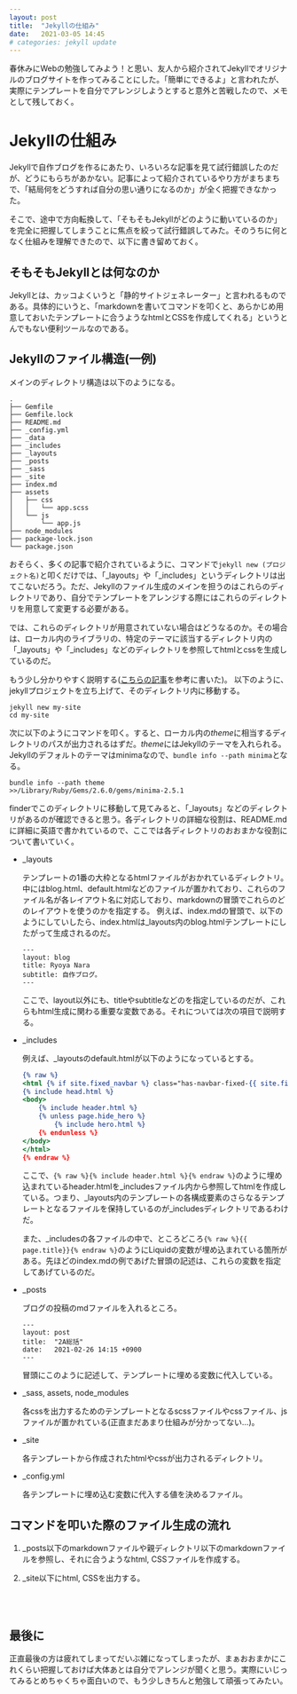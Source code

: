 ```yaml
---
layout: post
title:  "Jekyllの仕組み"
date:   2021-03-05 14:45
# categories: jekyll update
---
```


春休みにWebの勉強してみよう！と思い、友人から紹介されてJekyllでオリジナルのブログサイトを作ってみることにした。「簡単にできるよ」と言われたが、実際にテンプレートを自分でアレンジしようとすると意外と苦戦したので、メモとして残しておく。

# Jekyllの仕組み
Jekyllで自作ブログを作るにあたり、いろいろな記事を見て試行錯誤したのだが、どうにもらちがあかない。記事によって紹介されているやり方がまちまちで、「結局何をどうすれば自分の思い通りになるのか」が全く把握できなかった。

そこで、途中で方向転換して、「そもそもJekyllがどのように動いているのか」を完全に把握してしまうことに焦点を絞って試行錯誤してみた。そのうちに何となく仕組みを理解できたので、以下に書き留めておく。

## そもそもJekyllとは何なのか

Jekyllとは、カッコよくいうと「静的サイトジェネレーター」と言われるものである。具体的にいうと、「markdownを書いてコマンドを叩くと、あらかじめ用意しておいたテンプレートに合うようなhtmlとCSSを作成してくれる」というとんでもない便利ツールなのである。


## Jekyllのファイル構造(一例)
メインのディレクトリ構造は以下のようになる。

```
.
├── Gemfile
├── Gemfile.lock
├── README.md
├── _config.yml
├── _data
├── _includes
├── _layouts
├── _posts
├── _sass
├── _site
├── index.md
├── assets
│   ├── css
│   │   └── app.scss
│   └── js
│       └── app.js
├── node_modules
├── package-lock.json
└── package.json
```
おそらく、多くの記事で紹介されているように、コマンドで```jekyll new (プロジェクト名)```と叩くだけでは、「_layouts」や「_includes」というディレクトリは出てこないだろう。ただ、Jekyllのファイル生成のメインを担うのはこれらのディレクトリであり、自分でテンプレートをアレンジする際にはこれらのディレクトリを用意して変更する必要がある。

では、これらのディレクトリが用意されていない場合はどうなるのか。その場合は、ローカル内のライブラリの、特定のテーマに該当するディレクトリ内の「_layouts」や「_includes」などのディレクトリを参照してhtmlとcssを生成しているのだ。

もう少し分かりやすく説明する([こちらの記事](http://jekyllrb-ja.github.io/docs/themes/)を参考に書いた)。
以下のように、jekyllプロジェクトを立ち上げて、そのディレクトリ内に移動する。
```
jekyll new my-site
cd my-site
```

次に以下のようにコマンドを叩く。すると、ローカル内の*theme*に相当するディレクトリのパスが出力されるはずだ。*theme*にはJekyllのテーマを入れられる。Jekyllのデフォルトのテーマはminimaなので、```bundle info --path minima```となる。
```
bundle info --path theme
>>/Library/Ruby/Gems/2.6.0/gems/minima-2.5.1
```
finderでこのディレクトリに移動して見てみると、「_layouts」などのディレクトリがあるのが確認できると思う。各ディレクトリの詳細な役割は、README.mdに詳細に英語で書かれているので、ここでは各ディレクトリのおおまかな役割について書いていく。<br>

- _layouts 

    テンプレートの1番の大枠となるhtmlファイルがおかれているディレクトリ。中にはblog.html、default.htmlなどのファイルが置かれており、これらのファイル名が各レイアウト名に対応しており、markdownの冒頭でこれらのどのレイアウトを使うのかを指定する。
    例えば、index.mdの冒頭で、以下のようにしていしたら、index.htmlは_layouts内のblog.htmlテンプレートにしたがって生成されるのだ。

    ```
    ---
    layout: blog
    title: Ryoya Nara
    subtitle: 自作ブログ。
    ---
    ```

    ここで、layout以外にも、titleやsubtitleなどのを指定しているのだが、これらもhtml生成に関わる重要な変数である。それについては次の項目で説明する。<br>

- _includes

    例えば、_layoutsのdefault.htmlが以下のようになっているとする。
    ```html:default.html
    {% raw %}
    <html {% if site.fixed_navbar %} class="has-navbar-fixed-{{ site.fixed_navbar }}" {% endif %}>
    {% include head.html %}
    <body>
        {% include header.html %}
        {% unless page.hide_hero %}
            {% include hero.html %}
        {% endunless %}
    </body>
    </html>
    {% endraw %}
    ```

    ここで、`{% raw %}{% include header.html %}{% endraw %}`のように埋め込まれているheader.htmlを_includesファイル内から参照してhtmlを作成している。つまり、_layouts内のテンプレートの各構成要素のさらなるテンプレートとなるファイルを保持しているのが_includesディレクトリであるわけだ。

    また、_includesの各ファイルの中で、ところどころ`{% raw %}{{ page.title}}{% endraw %}`のようにLiquidの変数が埋め込まれている箇所がある。先ほどのindex.mdの例であげた冒頭の記述は、これらの変数を指定してあげているのだ。 <br>

- _posts

    ブログの投稿のmdファイルを入れるところ。

    ```
    ---
    layout: post
    title:  "2A総括"
    date:   2021-02-26 14:15 +0900
    ---
    ```

    冒頭にこのように記述して、テンプレートに埋める変数に代入している。<br>

- _sass, assets, node_modules

    各cssを出力するためのテンプレートとなるscssファイルやcssファイル、jsファイルが置かれている(正直まだあまり仕組みが分かってない...)。<br>

- _site

    各テンプレートから作成されたhtmlやcssが出力されるディレクトリ。

- _config.yml

    各テンプレートに埋め込む変数に代入する値を決めるファイル。

## コマンドを叩いた際のファイル生成の流れ
1. _posts以下のmarkdownファイルや親ディレクトリ以下のmarkdownファイルを参照し、それに合うようなhtml, CSSファイルを作成する。

2. _site以下にhtml, CSSを出力する。

    <br><br>

## 最後に

正直最後の方は疲れてしまってだいぶ雑になってしまったが、まぁおおまかにこれくらい把握しておけば大体あとは自分でアレンジが聞くと思う。実際にいじってみるとめちゃくちゃ面白いので、もう少しきちんと勉強して頑張ってみたい。


